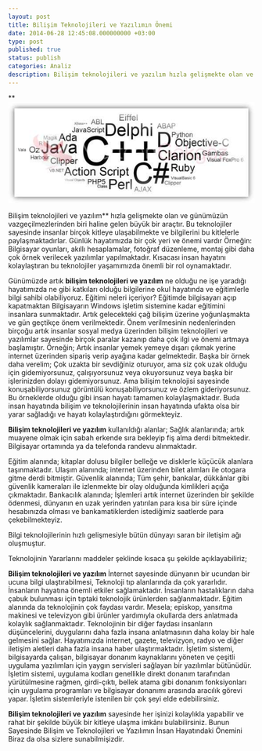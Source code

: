 ```yaml
---
layout: post
title: Bilişim Teknolojileri ve Yazılımın Önemi
date: 2014-06-28 12:45:08.000000000 +03:00
type: post
published: true
status: publish
categories: Analiz
description: Bilişim teknolojileri ve yazılım hızla gelişmekte olan ve günümüzün vazgeçilmezlerinden biri haline gelen büyük bir araçtır. Bu teknolojiler
---
```

**![programlamagorsel1](/assets/programlamagorsel1.jpg)

Bilişim teknolojileri ve yazılım** hızla gelişmekte olan ve günümüzün vazgeçilmezlerinden biri haline gelen büyük bir araçtır. Bu teknolojiler sayesinde insanlar birçok kitleye ulaşabilmekte ve bilgilerini bu kitlelerle paylaşmaktadırlar. Günlük hayatımızda bir çok yeri ve önemi vardır Örneğin: Bilgisayar oyunları, akıllı hesaplamalar, fotoğraf düzenleme, montaj gibi daha çok örnek verilecek yazılımlar yapılmaktadır. Kısacası insan hayatını kolaylaştıran bu teknolojiler yaşamımızda önemli bir rol oynamaktadır.

Günümüzde artık **bilişim teknolojileri ve yazılım** ne olduğu ne işe yaradığı hayatımızda ne gibi katkıları olduğu bilgilerine okul hayatında ve eğitimlerle bilgi sahibi olabiliyoruz. Eğitimi neleri içeriyor? Eğitimde bilgisayarı açıp kapatmaktan Bilgisayarın Windows işletim sistemine kadar eğitimini insanlara sunmaktadır. Artık gelecekteki çağ bilişim üzerine yoğunlaşmakta ve gün geçtikçe önem verilmektedir. Önem verilmesinin nedenlerinden birçoğu artık insanlar sosyal medya üzerinden bilişim teknolojileri ve yazılımlar sayesinde birçok paralar kazanıp daha çok ilgi ve önemi artmaya başlamıştır. Örneğin; Artık insanlar yemek yemeye dışarı çıkmak yerine internet üzerinden sipariş verip ayağına kadar gelmektedir. Başka bir örnek daha verelim; Çok uzakta bir sevdiğiniz oturuyor, ama siz çok uzak olduğu için gidemiyorsunuz, çalışıyorsunuz veya okuyorsunuz veya başka bir işlerinizden dolayı gidemiyorsunuz. Ama bilişim teknolojisi sayesinde konuşabiliyorsunuz görüntülü konuşabiliyorsunuz ve özlem gideriyorsunuz. Bu örneklerde olduğu gibi insan hayatı tamamen kolaylaşmaktadır. Buda insan hayatında bilişim ve teknolojilerinin insan hayatında ufakta olsa bir yarar sağladığı ve hayatı kolaylaştırdığını görmekteyiz.

**Bilişim teknolojileri ve yazılım** kullanıldığı alanlar; Sağlık alanlarında; artık muayene olmak için sabah erkende sıra bekleyip fiş alma derdi bitmektedir. Bilgisayar ortamında ya da telefonda randevu alınmaktadır.

Eğitim alanında; kitaplar dolusu bilgiler belleğe ve disklerle küçücük alanlara taşınmaktadır. Ulaşım alanında; internet üzerinden bilet alımları ile otogara gitme derdi bitmiştir. Güvenlik alanında; Tüm şehir, bankalar, dükkânlar gibi güvenlik kameraları ile izlenmekte bir olay olduğunda kimlikleri açığa çıkmaktadır. Bankacılık alanında; İşlemleri artık internet üzerinden bir şekilde ödenmesi, dünyanın en uzak yerinden yatırılan para kısa bir süre içinde hesabınızda olması ve bankamatiklerden istediğimiz saatlerde para çekebilmekteyiz.

Bilgi teknolojilerinin hızlı gelişmesiyle bütün dünyayı saran bir iletişim ağı oluşmuştur.

Teknolojinin Yararlarını maddeler şeklinde kısaca şu şekilde açıklayabiliriz;

**Bilişim teknolojileri ve yazılım** İnternet sayesinde dünyanın bir ucundan bir ucuna bilgi ulaştırabilmesi, Teknoloji tıp alanlarında da çok yararlıdır. İnsanların hayatına önemli etkiler sağlamaktadır. İnsanların hastalıkların daha çabuk bulunması için tıptaki teknolojik ürünlerden sağlanmaktadır. Eğitim alanında da teknolojinin çok faydası vardır. Mesela; episkop, yansıtma makinesi ve televizyon gibi ürünler yardımıyla okullarda ders anlatmada kolaylık sağlanmaktadır. Teknolojinin bir diğer faydası insanların düşüncelerini, duygularını daha fazla insana anlatmasının daha kolay bir hale gelmesini sağlar. Hayatımızda internet, gazete, televizyon, radyo ve diğer iletişim aletleri daha fazla insana haber ulaştırmaktadır. İşletim sistemi, bilgisayarda çalışan, bilgisayar donanım kaynaklarını yöneten ve çeşitli uygulama yazılımları için yaygın servisleri sağlayan bir yazılımlar bütünüdür. İşletim sistemi, uygulama kodları genellikle direkt donanım tarafından yürütülmesine rağmen, girdi-çıktı, bellek atama gibi donanım fonksiyonları için uygulama programları ve bilgisayar donanımı arasında aracılık görevi yapar. İşletim sistemleriyle istenilen bir çok şeyi elde edebilirsiniz.

**Bilişim teknolojileri ve yazılım** sayesinde her işinizi kolaylıkla yapabilir ve rahat bir şekilde büyük bir kitleye ulaşma imkânı bulabilirsiniz. Bunun Sayesinde Bilişim ve Teknolojileri ve Yazılımın İnsan Hayatındaki Önemini Biraz da olsa sizlere sunabilmişizdir.
